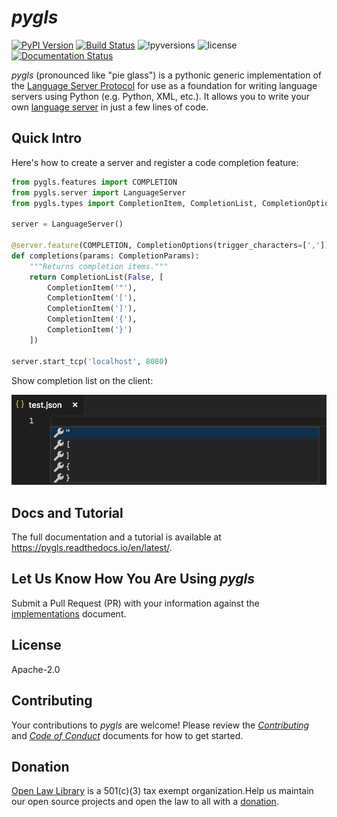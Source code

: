 _pygls_
=======

[![PyPI Version](https://img.shields.io/pypi/v/pygls.svg)](https://pypi.org/project/pygls/) [![Build Status](https://dev.azure.com/openlawlibrary/pygls/_apis/build/status/openlawlibrary.pygls?branchName=master)](https://dev.azure.com/openlawlibrary/pygls/_build/latest?definitionId=2&branchName=master) ![!pyversions](https://img.shields.io/pypi/pyversions/pygls.svg) ![license](https://img.shields.io/pypi/l/pygls.svg) [![Documentation Status](https://img.shields.io/badge/docs-latest-green.svg)](https://pygls.readthedocs.io/en/latest/)

_pygls_ (pronounced like "pie glass") is a pythonic generic implementation of the [Language Server Protocol](https://microsoft.github.io/language-server-protocol/specification) for use as a foundation for writing language servers using Python (e.g. Python, XML, etc.). It allows you to write your own [language server](https://langserver.org/) in just a few lines of code.

Quick Intro
-----------

Here's how to create a server and register a code completion feature:

```python
from pygls.features import COMPLETION
from pygls.server import LanguageServer
from pygls.types import CompletionItem, CompletionList, CompletionOptions, CompletionParams

server = LanguageServer()

@server.feature(COMPLETION, CompletionOptions(trigger_characters=[',']))
def completions(params: CompletionParams):
    """Returns completion items."""
    return CompletionList(False, [
        CompletionItem('"'),
        CompletionItem('['),
        CompletionItem(']'),
        CompletionItem('{'),
        CompletionItem('}')
    ])

server.start_tcp('localhost', 8080)
```

Show completion list on the client:

![completions](https://raw.githubusercontent.com/openlawlibrary/pygls/master/assets/img/readme/completion-list.png)

Docs and Tutorial
-----------------

The full documentation and a tutorial is available at <https://pygls.readthedocs.io/en/latest/>.

Let Us Know How You Are Using _pygls_
-------------------------------------

Submit a Pull Request (PR) with your information against the [implementations](https://github.com/openlawlibrary/pygls/blob/master/Implementations.md) document.

License
-------

Apache-2.0

Contributing
------------

Your contributions to _pygls_ are welcome! Please review the _[Contributing](https://github.com/openlawlibrary/pygls/blob/master/CONTRIBUTING.md)_ and _[Code of Conduct](https://github.com/openlawlibrary/pygls/blob/master/CODE_OF_CONDUCT.md)_ documents for how to get started.

Donation
--------

[Open Law Library](http://www.openlawlib.org/) is a 501(c)(3) tax exempt organization.Help us maintain our open source projects and open the law to all with a [donation](https://donorbox.org/open-law-library).
